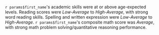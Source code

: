 `r params$first_name`'s academic skills were at or above age-expected levels.
Reading scores were *Low-Average* to *High-Average*, with strong word reading
skills. Spelling and written expression were *Low-Average* to *High-Average*.
`r params$first_name`'s composite math score was *Average*, with strong math
problem solving/quantitative reasoning performance.
